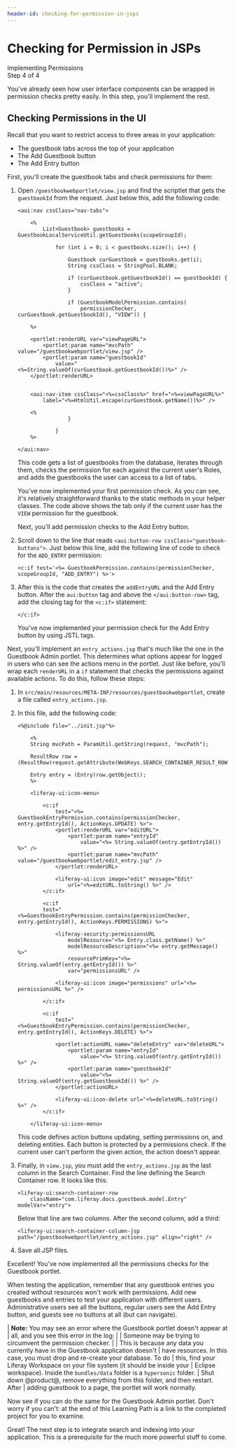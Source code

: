 ```yaml
---
header-id: checking-for-permission-in-jsps
---
```


# Checking for Permission in JSPs

<div class="learn-path-step">
    <p>Implementing Permissions<br>Step 4 of 4</p>
</div>

You've already seen how user interface components can be wrapped in permission
checks pretty easily. In this step, you'll implement the rest. 

## Checking Permissions in the UI

Recall that you want to restrict access to three areas in your application: 

- The guestbook tabs across the top of your application
- The Add Guestbook button
- The Add Entry button

First, you'll create the guestbook tabs and check permissions for them: 

1.  Open `/guestbookwebportlet/view.jsp` and find the scriptlet that gets the 
    `guestbookId` from the request. Just below this, add the following code: 

        <aui:nav cssClass="nav-tabs">

            <%
                List<Guestbook> guestbooks = GuestbookLocalServiceUtil.getGuestbooks(scopeGroupId);

                    for (int i = 0; i < guestbooks.size(); i++) {

                        Guestbook curGuestbook = guestbooks.get(i);
                        String cssClass = StringPool.BLANK;

                        if (curGuestbook.getGuestbookId() == guestbookId) {
                            cssClass = "active";
                        }

                        if (GuestbookModelPermission.contains(
                            permissionChecker, curGuestbook.getGuestbookId(), "VIEW")) {
                                                
            %>

            <portlet:renderURL var="viewPageURL">
                <portlet:param name="mvcPath" value="/guestbookwebportlet/view.jsp" />
                <portlet:param name="guestbookId"
                    value="<%=String.valueOf(curGuestbook.getGuestbookId())%>" />
            </portlet:renderURL>

                
            <aui:nav-item cssClass="<%=cssClass%>" href="<%=viewPageURL%>"
                label="<%=HtmlUtil.escape(curGuestbook.getName())%>" />

            <%  
                        }
                    
                    }
            %>

        </aui:nav>

    This code gets a list of guestbooks from the database, iterates through 
    them, checks the permission for each against the current user's Roles, and 
    adds the guestbooks the user can access to a list of tabs. 

    You've now implemented your first permission check. As you can see, it's 
    relatively straightforward thanks to the static methods in your helper 
    classes. The code above shows the tab only if the current user has the 
    `VIEW` permission for the guestbook. 

    Next, you'll add permission checks to the Add Entry button. 

2.  Scroll down to the line that reads 
    `<aui:button-row cssClass="guestbook-buttons">`. Just below this line, add 
    the following line of code to check for the `ADD_ENTRY` permission: 

        <c:if test='<%= GuestbookPermission.contains(permissionChecker, scopeGroupId, "ADD_ENTRY") %>'>

3.  After this is the code that creates the `addEntryURL` and the Add Entry 
    button. After the `aui:button` tag and above the `</aui:button-row>` tag, 
    add the closing tag for the `<c:if>` statement: 

        </c:if>

    You've now implemented your permission check for the Add Entry button by 
    using JSTL tags. 

Next, you'll implement an `entry_actions.jsp` that's much like the one in the
Guestbook Admin portlet. This determines what options appear for logged in users
who can see the actions menu in the portlet. Just like before, you'll wrap each
`renderURL` in a `if` statement that checks the permissions against available
actions. To do this, follow these steps: 

1.  In `src/main/resources/META-INF/resources/guestbookwebportlet`, create a 
    file called `entry_actions.jsp`. 

2.  In this file, add the following code: 

        <%@include file="../init.jsp"%>

            <%
            String mvcPath = ParamUtil.getString(request, "mvcPath");

            ResultRow row = (ResultRow)request.getAttribute(WebKeys.SEARCH_CONTAINER_RESULT_ROW);

            Entry entry = (Entry)row.getObject(); 
            %>

            <liferay-ui:icon-menu>

                <c:if
                    test="<%= GuestbookEntryPermission.contains(permissionChecker, entry.getEntryId(), ActionKeys.UPDATE) %>">
                    <portlet:renderURL var="editURL">
                        <portlet:param name="entryId"
                            value="<%= String.valueOf(entry.getEntryId()) %>" />
                        <portlet:param name="mvcPath" value="/guestbookwebportlet/edit_entry.jsp" />
                    </portlet:renderURL>

                    <liferay-ui:icon image="edit" message="Edit"
                        url="<%=editURL.toString() %>" />
                </c:if>

                <c:if
                test="<%=GuestbookEntryPermission.contains(permissionChecker, entry.getEntryId(), ActionKeys.PERMISSIONS) %>">

                    <liferay-security:permissionsURL
                        modelResource="<%= Entry.class.getName() %>"
                        modelResourceDescription="<%= entry.getMessage() %>"
                        resourcePrimKey="<%= String.valueOf(entry.getEntryId()) %>"
                        var="permissionsURL" />
                
                    <liferay-ui:icon image="permissions" url="<%= permissionsURL %>" />

                </c:if>

                <c:if
                    test="<%=GuestbookEntryPermission.contains(permissionChecker, entry.getEntryId(), ActionKeys.DELETE) %>">

                    <portlet:actionURL name="deleteEntry" var="deleteURL">
                        <portlet:param name="entryId"
                            value="<%= String.valueOf(entry.getEntryId()) %>" />
                        <portlet:param name="guestbookId"
                            value="<%= String.valueOf(entry.getGuestbookId()) %>" />
                    </portlet:actionURL>

                    <liferay-ui:icon-delete url="<%=deleteURL.toString() %>" />
                </c:if>

            </liferay-ui:icon-menu>

    This code defines action buttons updating, setting permissions on, and 
    deleting entities. Each button is protected by a permissions check. If the 
    current user can't perform the given action, the action doesn't appear. 

5.  Finally, in `view.jsp`, you must add the `entry_actions.jsp` as the last
    column in the Search Container. Find the line defining the Search Container
    row. It looks like this: 

        <liferay-ui:search-container-row
            className="com.liferay.docs.guestbook.model.Entry" modelVar="entry">

    Below that line are two columns. After the second column, add a third: 

        <liferay-ui:search-container-column-jsp path="/guestbookwebportlet/entry_actions.jsp" align="right" />

6.  Save all JSP files. 

Excellent! You've now implemented all the permissions checks for the Guestbook 
portlet. 

When testing the application, remember that any guestbook entries you created
without resources won't work with permissions. Add new guestbooks and entries to 
test your application with different users. Administrative users see all the 
buttons, regular users see the Add Entry button, and guests see no buttons at 
all (but can navigate). 

| **Note:** You may see an error where the Guestbook portlet doesn't appear at
| all, and you see this error in the log:
| 
|     Someone may be trying to circumvent the permission checker.
| 
| This is because any data you currently have in the Guestbook application doesn't
| have resources. In this case, you must drop and re-create your database. To do
| this, find your Liferay Workspace on your file system (it should be inside your
| Eclipse workspace). Inside the `bundles/data` folder is a `hypersonic` folder.
| Shut down @product@, remove everything from this folder, and then restart. After
| adding guestbook to a page, the portlet will work normally.

Now see if you can do the same for the Guestbook Admin portlet. Don't worry if
you can't: at the end of this Learning Path is a link to the completed project
for you to examine. 

Great! The next step is to integrate search and indexing into your application.
This is a prerequisite for the much more powerful stuff to come. 
